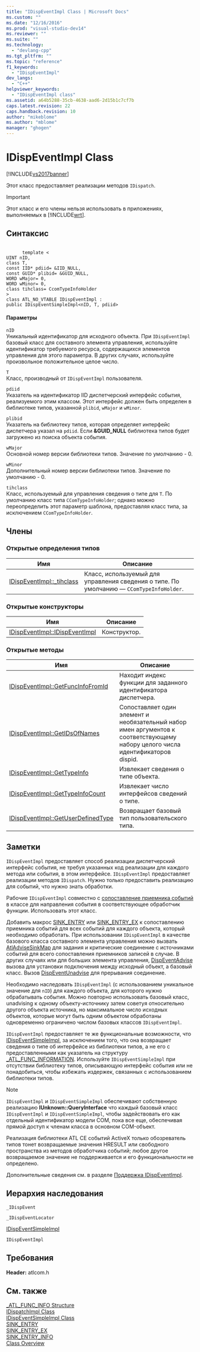 ```yaml
---
title: "IDispEventImpl Class | Microsoft Docs"
ms.custom: ""
ms.date: "12/16/2016"
ms.prod: "visual-studio-dev14"
ms.reviewer: ""
ms.suite: ""
ms.technology: 
  - "devlang-cpp"
ms.tgt_pltfrm: ""
ms.topic: "reference"
f1_keywords: 
  - "IDispEventImpl"
dev_langs: 
  - "C++"
helpviewer_keywords: 
  - "IDispEventImpl class"
ms.assetid: a64b5288-35cb-4638-aad6-2d15b1c7cf7b
caps.latest.revision: 22
caps.handback.revision: 10
author: "mikeblome"
ms.author: "mblome"
manager: "ghogen"
---
```

# IDispEventImpl Class
[!INCLUDE[vs2017banner](../../assembler/inline/includes/vs2017banner.md)]

Этот класс предоставляет реализации методов `IDispatch`.  
  
> [!IMPORTANT]
>  Этот класс и его члены нельзя использовать в приложениях, выполняемых в [!INCLUDE[wrt](../../atl/reference/includes/wrt_md.md)].  
  
## Синтаксис  
  
```  
  
      template <  
UINT nID,  
class T,  
const IID* pdiid= &IID_NULL,  
const GUID* plibid= &GUID_NULL,  
WORD wMajor= 0,  
WORD wMinor= 0,  
class tihclass= CcomTypeInfoHolder  
>  
class ATL_NO_VTABLE IDispEventImpl :  
public IDispEventSimpleImpl<nID, T, pdiid>  
```  
  
#### Параметры  
 `nID`  
 Уникальный идентификатор для исходного объекта.  При `IDispEventImpl` базовый класс для составного элемента управления, используйте идентификатор требуемого ресурса, содержащихся элементов управления для этого параметра.  В других случаях, используйте произвольное положительное целое число.  
  
 `T`  
 Класс, производный от `IDispEventImpl` пользователя.  
  
 `pdiid`  
 Указатель на идентификатор IID диспетчерский интерфейс события, реализуемого этим классом.  Этот интерфейс должен быть определен в библиотеке типов, указанной `plibid`, `wMajor` и `wMinor`.  
  
 `plibid`  
 Указатель на библиотеку типов, которая определяет интерфейс диспетчера указал на `pdiid`.  Если **&GUID\_NULL** библиотека типов будет загружено из поиска объекта события.  
  
 `wMajor`  
 Основной номер версии библиотеки типов.  Значение по умолчанию \- 0.  
  
 `wMinor`  
 Дополнительный номер версии библиотеки типов.  Значение по умолчанию \- 0.  
  
 `tihclass`  
 Класс, используемый для управления сведения о типе для `T`.  По умолчанию класс типа `CComTypeInfoHolder`; однако можно переопределить этот параметр шаблона, предоставляя класс типа, за исключением `CComTypeInfoHolder`.  
  
## Члены  
  
### Открытые определения типов  
  
|Имя|Описание|  
|---------|--------------|  
|[IDispEventImpl::\_tihclass](../../atl/reference/idispeventimpl-class.md)|Класс, используемый для управления сведения о типе.  По умолчанию — `CComTypeInfoHolder`.|  
  
### Открытые конструкторы  
  
|Имя|Описание|  
|---------|--------------|  
|[IDispEventImpl::IDispEventImpl](../Topic/IDispEventImpl::IDispEventImpl.md)|Конструктор.|  
  
### Открытые методы  
  
|Имя|Описание|  
|---------|--------------|  
|[IDispEventImpl::GetFuncInfoFromId](../Topic/IDispEventImpl::GetFuncInfoFromId.md)|Находит индекс функции для заданного идентификатора диспетчера.|  
|[IDispEventImpl::GetIDsOfNames](../Topic/IDispEventImpl::GetIDsOfNames.md)|Сопоставляет один элемент и необязательный набор имен аргументов к соответствующему набору целого числа идентификаторов dispid.|  
|[IDispEventImpl::GetTypeInfo](../Topic/IDispEventImpl::GetTypeInfo.md)|Извлекает сведения о типе объекта.|  
|[IDispEventImpl::GetTypeInfoCount](../Topic/IDispEventImpl::GetTypeInfoCount.md)|Извлекает число интерфейсов сведений о типе.|  
|[IDispEventImpl::GetUserDefinedType](../Topic/IDispEventImpl::GetUserDefinedType.md)|Возвращает базовый тип пользовательского типа.|  
  
## Заметки  
 `IDispEventImpl` предоставляет способ реализации диспетчерский интерфейс события, не требуя указанных код реализации для каждого метода или события, в этом интерфейсе.  `IDispEventImpl` предоставляет реализации методов `IDispatch`.  Нужно только предоставить реализацию для событий, что нужно знать обработки.  
  
 Рабочие `IDispEventImpl` совместно с [сопоставление приемника событий](../Topic/BEGIN_SINK_MAP.md) в классе для направления события в соответствующее обработчик функции.  Использовать этот класс.  
  
 Добавить макрос [SINK\_ENTRY](../Topic/SINK_ENTRY.md) или [SINK\_ENTRY\_EX](../Topic/SINK_ENTRY_EX.md) к сопоставлению приемника событий для всех событий для каждого объекта, который необходимо обработать.  При использовании `IDispEventImpl` в качестве базового класса составного элемента управления можно вызвать [AtlAdviseSinkMap](../Topic/AtlAdviseSinkMap.md) для задания и критические соединение с источниками событий для всего сопоставления приемников записей в случае.  В других случаях или для больших элемента управления, [DispEventAdvise](../Topic/IDispEventSimpleImpl::DispEventAdvise.md) вызова для установки подключения между исходный объект, а базовый класс.  Вызов [DispEventUnadvise](../Topic/IDispEventSimpleImpl::DispEventUnadvise.md) для прерывания соединение.  
  
 Необходимо наследовать `IDispEventImpl` \(с использованием уникальное значение для `nID`\) для каждого объекта, для которого нужно обрабатывать события.  Можно повторно использовать базовый класс, unadvising к одному объекту\-источнику затем советуя относительно другого объекта источника, но максимальное число исходных объектов, которые могут быть одним объектом обработаны одновременно ограничено числом базовых классов `IDispEventImpl`.  
  
 `IDispEventImpl` предоставляет те же функциональные возможности, что [IDispEventSimpleImpl](../../atl/reference/idispeventsimpleimpl-class.md), за исключением того, что она возвращает сведения о типе об интерфейсе из библиотеки типов, а не его с предоставленными как указатель на структуру [\_ATL\_FUNC\_INFORMATION](../../atl/reference/atl-func-info-structure.md).  Используйте `IDispEventSimpleImpl` при отсутствии библиотеку типов, описывающую интерфейс события или не понадобиться, чтобы избежать издержек, связанных с использованием библиотеки типов.  
  
> [!NOTE]
>  `IDispEventImpl` и `IDispEventSimpleImpl` обеспечивают собственную реализацию **IUnknown::QueryInterface** что каждый базовый класс `IDispEventImpl` и `IDispEventSimpleImpl`, чтобы задействовать его как отдельный идентификатор модели COM, пока все еще, обеспечивая прямой доступ к членам класса в основном COM\-объект.  
  
 Реализация библиотеки ATL CE событий ActiveX только обозреватель типов тонет возвращаемые значения HRESULT или свободного пространства из методов обработчика событий; любое другое возвращаемое значение не поддерживается и его функциональности не определено.  
  
 Дополнительные сведения см. в разделе [Поддержка IDispEventImpl](../../atl/supporting-idispeventimpl.md).  
  
## Иерархия наследования  
 `_IDispEvent`  
  
 `_IDispEventLocator`  
  
 [IDispEventSimpleImpl](../../atl/reference/idispeventsimpleimpl-class.md)  
  
 `IDispEventImpl`  
  
## Требования  
 **Header:**  atlcom.h  
  
## См. также  
 [\_ATL\_FUNC\_INFO Structure](../../atl/reference/atl-func-info-structure.md)   
 [IDispatchImpl Class](../../atl/reference/idispatchimpl-class.md)   
 [IDispEventSimpleImpl Class](../../atl/reference/idispeventsimpleimpl-class.md)   
 [SINK\_ENTRY](../Topic/SINK_ENTRY.md)   
 [SINK\_ENTRY\_EX](../Topic/SINK_ENTRY_EX.md)   
 [SINK\_ENTRY\_INFO](../Topic/SINK_ENTRY_INFO.md)   
 [Class Overview](../../atl/atl-class-overview.md)